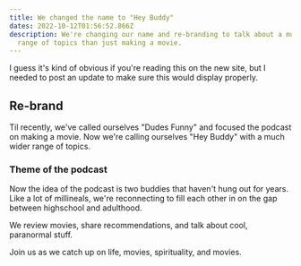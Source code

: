 ```yaml
---
title: We changed the name to "Hey Buddy"
dates: 2022-10-12T01:56:52.866Z
description: We're changing our name and re-branding to talk about a much wider
  range of topics than just making a movie.
---
```

I guess it's kind of obvious if you're reading this on the new site, but I needed to post an update to make sure this would display properly.

## R﻿e-brand

T﻿il recently, we've called ourselves "Dudes Funny" and focused the podcast on making a movie. Now we're calling ourselves "Hey Buddy" with a much wider range of topics.

### T﻿heme of the podcast

N﻿ow the idea of the podcast is two buddies that haven't hung out for years. Like a lot of millineals, we're reconnecting to fill each other in on the gap between highschool and adulthood.

W﻿e review movies, share recommendations, and talk about cool, paranormal stuff.

Join us as we catch up on life, movies, spirituality, and movies.